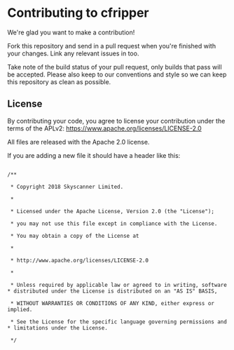 # Contributing to cfripper

We're glad you want to make a contribution!

Fork this repository and send in a pull request when you're finished with your changes. Link any relevant issues in too.

Take note of the build status of your pull request, only builds that pass will be accepted. Please also keep to our conventions and style so we can keep this repository as clean as possible.


## License

By contributing your code, you agree to license your contribution under the terms of the APLv2: https://www.apache.org/licenses/LICENSE-2.0

All files are released with the Apache 2.0 license.

If you are adding a new file it should have a header like this:

```

/**

 * Copyright 2018 Skyscanner Limited.

 *

 * Licensed under the Apache License, Version 2.0 (the "License");

 * you may not use this file except in compliance with the License.

 * You may obtain a copy of the License at

 *

 * http://www.apache.org/licenses/LICENSE-2.0

 *

 * Unless required by applicable law or agreed to in writing, software  * distributed under the License is distributed on an "AS IS" BASIS,

 * WITHOUT WARRANTIES OR CONDITIONS OF ANY KIND, either express or implied.

 * See the License for the specific language governing permissions and  * limitations under the License.

 */

 ```
